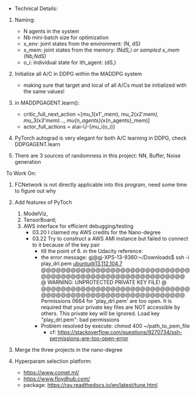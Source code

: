- Technical Details:

1. Naming:
    - N agents in the system
    - Nb mini-batch size for optimization
    - x_env: joint states from the environment: (N, dS)
    - x_mem: joint states from the memory: (N*dS,) or sampled x_mem (Nb,N*dS)
    - o_i:   individual state for ith_agent: (dS,) 

2. Initialize all A/C in DDPG within the MADDPG system
    - making sure that target and local of all A/Cs must be initialized with the same values!

3. in MADDPGAGENT.learn():     
    - critic_full_next_action =[mu_1(x1'_mem), mu_2(x2'_mem), mu_3(x3'_mem)..., mu_{n_agents}(x_{n_agents}_mem)]
    - actor_full_actions = a\ai-U-{mu_i(o_i)}

4. PyTorch autograd is very elegant for both A/C learning in DDPG, check DDPGAGENT.learn
5. There are 3 sources of randomness in this project: NN, Buffer, Noise generation    

To Work On:
1. FCNetwork is not directly applicable into this program, need some time to figure out why
2. Add features of PyToch 
    1. ModelViz, 
    2. TensorBoard; 
    3. AWS interface for efficient debugging/testing
        * 03.20 I claimed my AWS credits for the Nano-degree
        * 03.22 Try to construct a AWS AMI instance but failed to connect to it because of the key pair 
            * till the point of 6. in the Udacity reference:
            * the error message:
                gj@gj-XPS-13-9360:~/Downloads$ ssh -i play_drl.pem ubuntu@13.112.104.7          
            @@@@@@@@@@@@@@@@@@@@@@@@@@@@@@@@@@@@@@@@@@@@@@@@@@@@@@@@@@@
            @         WARNING: UNPROTECTED PRIVATE KEY FILE!          @
            @@@@@@@@@@@@@@@@@@@@@@@@@@@@@@@@@@@@@@@@@@@@@@@@@@@@@@@@@@@
            Permissions 0664 for 'play_drl.pem' are too open.
            It is required that your private key files are NOT accessible by others.
            This private key will be ignored.
            Load key "play_drl.pem": bad permissions
            * Problem resolved by execute: chmod 400 ~/path_to_pem_file
                * cf: https://stackoverflow.com/questions/9270734/ssh-permissions-are-too-open-error        

3. Merge the three projects in the nano-degree 
4. Hyperparam selection platform:
    * https://www.comet.ml/
    * https://www.floydhub.com/
    * package: https://ray.readthedocs.io/en/latest/tune.html